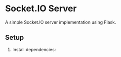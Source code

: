 # Socket.IO Server

A simple Socket.IO server implementation using Flask.

## Setup

1. Install dependencies:
